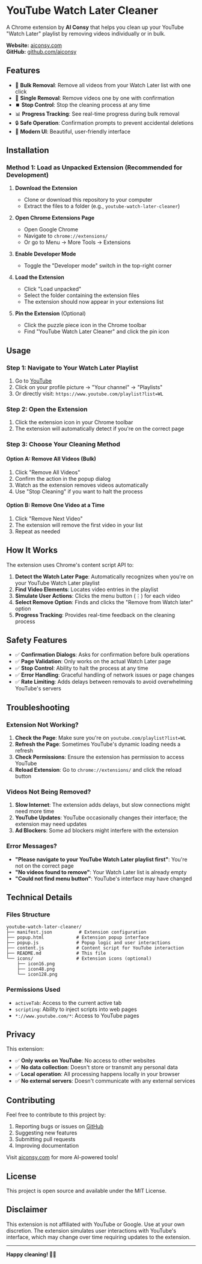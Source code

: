 # YouTube Watch Later Cleaner

A Chrome extension by **AI Consy** that helps you clean up your YouTube "Watch Later" playlist by removing videos individually or in bulk.

**Website:** [aiconsy.com](https://aiconsy.com)  
**GitHub:** [github.com/aiconsy](https://github.com/aiconsy)

## Features

- 🧹 **Bulk Removal**: Remove all videos from your Watch Later list with one click
- 🎯 **Single Removal**: Remove videos one by one with confirmation
- ⏹️ **Stop Control**: Stop the cleaning process at any time
- 📊 **Progress Tracking**: See real-time progress during bulk removal
- 🔒 **Safe Operation**: Confirmation prompts to prevent accidental deletions
- 🎨 **Modern UI**: Beautiful, user-friendly interface

## Installation

### Method 1: Load as Unpacked Extension (Recommended for Development)

1. **Download the Extension**
   - Clone or download this repository to your computer
   - Extract the files to a folder (e.g., `youtube-watch-later-cleaner`)

2. **Open Chrome Extensions Page**
   - Open Google Chrome
   - Navigate to `chrome://extensions/`
   - Or go to Menu → More Tools → Extensions

3. **Enable Developer Mode**
   - Toggle the "Developer mode" switch in the top-right corner

4. **Load the Extension**
   - Click "Load unpacked"
   - Select the folder containing the extension files
   - The extension should now appear in your extensions list

5. **Pin the Extension** (Optional)
   - Click the puzzle piece icon in the Chrome toolbar
   - Find "YouTube Watch Later Cleaner" and click the pin icon

## Usage

### Step 1: Navigate to Your Watch Later Playlist
1. Go to [YouTube](https://www.youtube.com)
2. Click on your profile picture → "Your channel" → "Playlists"
3. Or directly visit: `https://www.youtube.com/playlist?list=WL`

### Step 2: Open the Extension
1. Click the extension icon in your Chrome toolbar
2. The extension will automatically detect if you're on the correct page

### Step 3: Choose Your Cleaning Method

#### Option A: Remove All Videos (Bulk)
1. Click "Remove All Videos"
2. Confirm the action in the popup dialog
3. Watch as the extension removes videos automatically
4. Use "Stop Cleaning" if you want to halt the process

#### Option B: Remove One Video at a Time
1. Click "Remove Next Video"
2. The extension will remove the first video in your list
3. Repeat as needed

## How It Works

The extension uses Chrome's content script API to:

1. **Detect the Watch Later Page**: Automatically recognizes when you're on your YouTube Watch Later playlist
2. **Find Video Elements**: Locates video entries in the playlist
3. **Simulate User Actions**: Clicks the menu button (⋮) for each video
4. **Select Remove Option**: Finds and clicks the "Remove from Watch later" option
5. **Progress Tracking**: Provides real-time feedback on the cleaning process

## Safety Features

- ✅ **Confirmation Dialogs**: Asks for confirmation before bulk operations
- ✅ **Page Validation**: Only works on the actual Watch Later page
- ✅ **Stop Control**: Ability to halt the process at any time
- ✅ **Error Handling**: Graceful handling of network issues or page changes
- ✅ **Rate Limiting**: Adds delays between removals to avoid overwhelming YouTube's servers

## Troubleshooting

### Extension Not Working?
1. **Check the Page**: Make sure you're on `youtube.com/playlist?list=WL`
2. **Refresh the Page**: Sometimes YouTube's dynamic loading needs a refresh
3. **Check Permissions**: Ensure the extension has permission to access YouTube
4. **Reload Extension**: Go to `chrome://extensions/` and click the reload button

### Videos Not Being Removed?
1. **Slow Internet**: The extension adds delays, but slow connections might need more time
2. **YouTube Updates**: YouTube occasionally changes their interface; the extension may need updates
3. **Ad Blockers**: Some ad blockers might interfere with the extension

### Error Messages?
- **"Please navigate to your YouTube Watch Later playlist first"**: You're not on the correct page
- **"No videos found to remove"**: Your Watch Later list is already empty
- **"Could not find menu button"**: YouTube's interface may have changed

## Technical Details

### Files Structure
```
youtube-watch-later-cleaner/
├── manifest.json          # Extension configuration
├── popup.html            # Extension popup interface
├── popup.js              # Popup logic and user interactions
├── content.js            # Content script for YouTube interaction
├── README.md             # This file
└── icons/                # Extension icons (optional)
    ├── icon16.png
    ├── icon48.png
    └── icon128.png
```

### Permissions Used
- `activeTab`: Access to the current active tab
- `scripting`: Ability to inject scripts into web pages
- `*://www.youtube.com/*`: Access to YouTube pages

## Privacy

This extension:
- ✅ **Only works on YouTube**: No access to other websites
- ✅ **No data collection**: Doesn't store or transmit any personal data
- ✅ **Local operation**: All processing happens locally in your browser
- ✅ **No external servers**: Doesn't communicate with any external services

## Contributing

Feel free to contribute to this project by:
1. Reporting bugs or issues on [GitHub](https://github.com/aiconsy)
2. Suggesting new features
3. Submitting pull requests
4. Improving documentation

Visit [aiconsy.com](https://aiconsy.com) for more AI-powered tools!

## License

This project is open source and available under the MIT License.

## Disclaimer

This extension is not affiliated with YouTube or Google. Use at your own discretion. The extension simulates user interactions with YouTube's interface, which may change over time requiring updates to the extension.

---

**Happy cleaning! 🧹✨** 